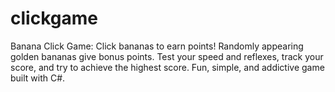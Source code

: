 # clickgame
Banana Click Game: Click bananas to earn points! Randomly appearing golden bananas give bonus points. Test your speed and reflexes, track your score, and try to achieve the highest score. Fun, simple, and addictive game built with C#.
